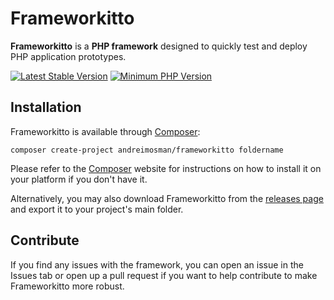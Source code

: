 # Frameworkitto

**Frameworkitto** is a **PHP framework** designed to quickly test and deploy PHP application prototypes.

[![Latest Stable Version](https://img.shields.io/packagist/v/andreimosman/frameworkitto.svg?style=flat-square)](https://packagist.org/packages/andreimosman/frameworkitto)
[![Minimum PHP Version](https://img.shields.io/badge/php-%3E%3D%205.3-8892BF.svg?style=flat-square)](https://php.net/)

## Installation

Frameworkitto is available through [Composer](https://getcomposer.org/):
```
composer create-project andreimosman/frameworkitto foldername
```
Please refer to the [Composer](https://getcomposer.org/) website for instructions on how to install it on your platform if you don't have it.

Alternatively, you may also download Frameworkitto from the [releases page](https://github.com/andreimosman/frameworkitto/releases) and export it to your project's main folder.

## Contribute

If you find any issues with the framework, you can open an issue in the Issues tab or open up a pull request if you want to help contribute to make Frameworkitto more robust.
